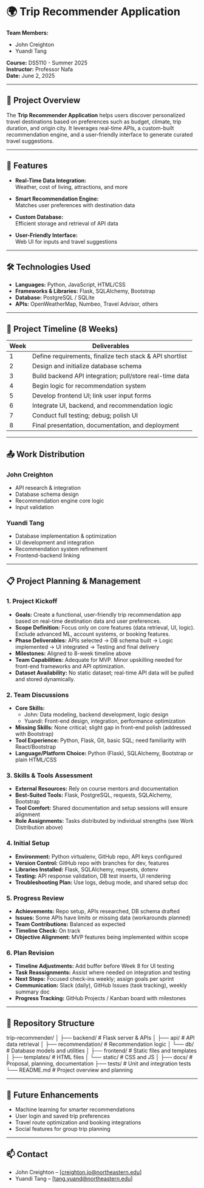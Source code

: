 # 🌍 Trip Recommender Application

**Team Members:**  
- John Creighton  
- Yuandi Tang  

**Course:** DS5110 - Summer 2025  
**Instructor:** Professor Nafa  
**Date:** June 2, 2025  

---

## 📌 Project Overview

The **Trip Recommender Application** helps users discover personalized travel destinations based on preferences such as budget, climate, trip duration, and origin city. It leverages real-time APIs, a custom-built recommendation engine, and a user-friendly interface to generate curated travel suggestions.

---

## 🚀 Features

- **Real-Time Data Integration:**  
  Weather, cost of living, attractions, and more

- **Smart Recommendation Engine:**  
  Matches user preferences with destination data

- **Custom Database:**  
  Efficient storage and retrieval of API data

- **User-Friendly Interface:**  
  Web UI for inputs and travel suggestions

---

## 🛠️ Technologies Used

- **Languages:** Python, JavaScript, HTML/CSS  
- **Frameworks & Libraries:** Flask, SQLAlchemy, Bootstrap  
- **Database:** PostgreSQL / SQLite  
- **APIs:** OpenWeatherMap, Numbeo, Travel Advisor, others

---

## 📅 Project Timeline (8 Weeks)

| Week | Deliverables                                               |
|------|------------------------------------------------------------|
| 1    | Define requirements, finalize tech stack & API shortlist   |
| 2    | Design and initialize database schema                      |
| 3    | Build backend API integration; pull/store real-time data   |
| 4    | Begin logic for recommendation system                      |
| 5    | Develop frontend UI; link user input forms                 |
| 6    | Integrate UI, backend, and recommendation logic            |
| 7    | Conduct full testing; debug; polish UI                     |
| 8    | Final presentation, documentation, and deployment          |

---

## 📤 Work Distribution

### John Creighton
- API research & integration
- Database schema design
- Recommendation engine core logic
- Input validation

### Yuandi Tang
- Database implementation & optimization
- UI development and integration
- Recommendation system refinement
- Frontend-backend linking

---

## 📋 Project Planning & Management

### 1. Project Kickoff
- **Goals:** Create a functional, user-friendly trip recommendation app based on real-time destination data and user preferences.
- **Scope Definition:** Focus only on core features (data retrieval, UI, logic). Exclude advanced ML, account systems, or booking features.
- **Phase Deliverables:** APIs selected → DB schema built → Logic implemented → UI integrated → Testing and final delivery
- **Milestones:** Aligned to 8-week timeline above
- **Team Capabilities:** Adequate for MVP. Minor upskilling needed for front-end frameworks and API optimization.
- **Dataset Availability:** No static dataset; real-time API data will be pulled and stored dynamically.

### 2. Team Discussions
- **Core Skills:**
  - John: Data modeling, backend development, logic design
  - Yuandi: Front-end design, integration, performance optimization
- **Missing Skills:** None critical; slight gap in front-end polish (addressed with Bootstrap)
- **Tool Experience:** Python, Flask, Git, basic SQL; need familiarity with React/Bootstrap
- **Language/Platform Choice:** Python (Flask), SQLAlchemy, Bootstrap or plain HTML/CSS

### 3. Skills & Tools Assessment
- **External Resources:** Rely on course mentors and documentation
- **Best-Suited Tools:** Flask, PostgreSQL, requests, SQLAlchemy, Bootstrap
- **Tool Comfort:** Shared documentation and setup sessions will ensure alignment
- **Role Assignments:** Tasks distributed by individual strengths (see Work Distribution above)

### 4. Initial Setup
- **Environment:** Python virtualenv, GitHub repo, API keys configured
- **Version Control:** GitHub repo with branches for dev, features
- **Libraries Installed:** Flask, SQLAlchemy, requests, dotenv
- **Testing:** API response validation, DB test inserts, UI rendering
- **Troubleshooting Plan:** Use logs, debug mode, and shared setup doc

### 5. Progress Review
- **Achievements:** Repo setup, APIs researched, DB schema drafted
- **Issues:** Some APIs have limits or missing data (workarounds planned)
- **Team Contributions:** Balanced as expected
- **Timeline Check:** On track
- **Objective Alignment:** MVP features being implemented within scope

### 6. Plan Revision
- **Timeline Adjustments:** Add buffer before Week 8 for UI testing
- **Task Reassignments:** Assist where needed on integration and testing
- **Next Steps:** Focused check-ins weekly; assign goals per sprint
- **Communication:** Slack (daily), GitHub Issues (task tracking), weekly summary doc
- **Progress Tracking:** GitHub Projects / Kanban board with milestones

---

## 📂 Repository Structure
trip-recommender/
│
├── backend/                # Flask server & APIs
│   ├── api/                # API data retrieval
│   ├── recommendation/     # Recommendation logic
│   └── db/                 # Database models and utilities
│
├── frontend/               # Static files and templates
│   ├── templates/          # HTML files
│   └── static/             # CSS and JS
│
├── docs/                   # Proposal, planning, documentation
├── tests/                  # Unit and integration tests
└── README.md               # Project overview and planning

---

## 🧪 Future Enhancements

- Machine learning for smarter recommendations
- User login and saved trip preferences
- Travel route optimization and booking integrations
- Social features for group trip planning

---

## 📫 Contact

- John Creighton – [creighton.jo@northeastern.edu]  
- Yuandi Tang – [tang.yuand@northeastern.edu]
